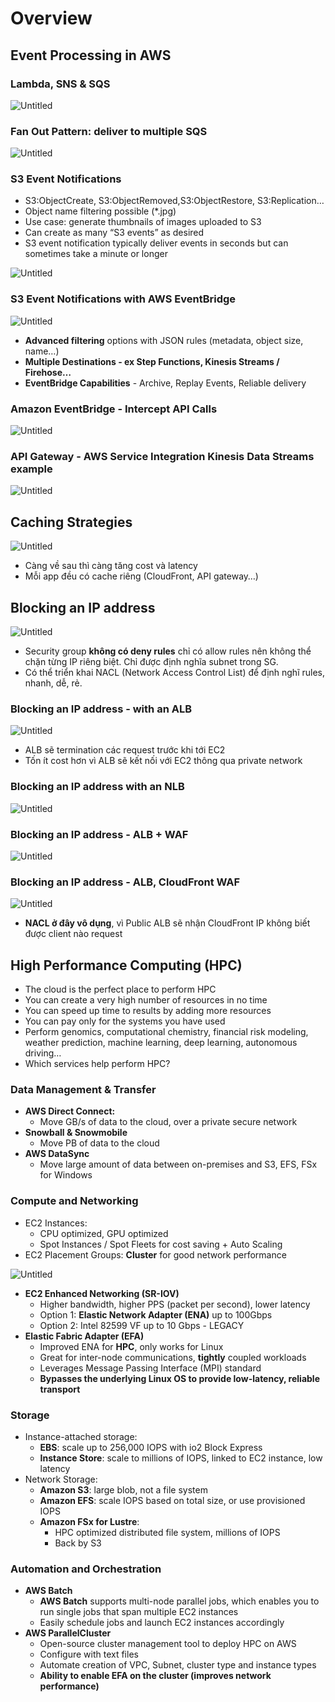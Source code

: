 # Overview

## Event Processing in AWS

### Lambda, SNS & SQS

![Untitled](https://s3-us-west-2.amazonaws.com/secure.notion-static.com/e2f39d9d-74b7-4787-9b9d-b743d4c2e15a/Untitled.png)

### Fan Out Pattern: deliver to multiple SQS

![Untitled](https://s3-us-west-2.amazonaws.com/secure.notion-static.com/517e7023-dd3d-40dc-bbf5-553f95a5422c/Untitled.png)

### S3 Event Notifications

- S3:ObjectCreate, S3:ObjectRemoved,S3:ObjectRestore, S3:Replication…
- Object name filtering possible (*.jpg)
- Use case: generate thumbnails of images uploaded to S3
- Can create as many “S3 events” as desired
- S3 event notification typically deliver events in seconds but can sometimes take a minute or longer

![Untitled](https://s3-us-west-2.amazonaws.com/secure.notion-static.com/74091d37-cd90-4841-8ee2-e7270b89a901/Untitled.png)

### S3 Event Notifications with AWS EventBridge

![Untitled](https://s3-us-west-2.amazonaws.com/secure.notion-static.com/5ca76425-1e71-4dcc-8bae-53251720e738/Untitled.png)

- **Advanced filtering** options with JSON rules (metadata, object size, name…)
- **Multiple Destinations - ex Step Functions, Kinesis Streams / Firehose…**
- **EventBridge Capabilities** - Archive, Replay Events, Reliable delivery

### Amazon EventBridge - Intercept API Calls

![Untitled](https://s3-us-west-2.amazonaws.com/secure.notion-static.com/6b637649-4318-4196-9fa0-51d9a91beb00/Untitled.png)

### API Gateway - AWS Service Integration Kinesis Data Streams example

![Untitled](https://s3-us-west-2.amazonaws.com/secure.notion-static.com/2d15480f-0995-4a38-948c-949f25c88222/Untitled.png)

## Caching Strategies

![Untitled](https://s3-us-west-2.amazonaws.com/secure.notion-static.com/d56a29b8-2b24-43b4-a530-991178b6682d/Untitled.png)

- Càng về sau thì càng tăng cost và latency
- Mỗi app đều có cache riêng (CloudFront, API gateway…)

## Blocking an IP address

![Untitled](https://s3-us-west-2.amazonaws.com/secure.notion-static.com/44316d9e-90de-4d00-bcd2-0e9f269be942/Untitled.png)

- Security group **không có deny rules** chỉ có allow rules nên không thể chặn từng IP riêng biệt. Chỉ được định nghĩa subnet trong SG.
- Có thể triển khai NACL (Network Access Control List) để định nghĩ rules, nhanh, dễ, rẻ.

### Blocking an IP address - with an ALB

![Untitled](https://s3-us-west-2.amazonaws.com/secure.notion-static.com/837a9f47-153d-4944-81ce-af2dc821c655/Untitled.png)

- ALB sẽ termination các request trước khi tới EC2
- Tốn ít cost hơn vì ALB sẽ kết nối với EC2 thông qua private network

### Blocking an IP address with an NLB

![Untitled](https://s3-us-west-2.amazonaws.com/secure.notion-static.com/3317406a-4823-4094-8188-d27197f2dc4f/Untitled.png)

### Blocking an IP address - ALB + WAF

![Untitled](https://s3-us-west-2.amazonaws.com/secure.notion-static.com/a9d76123-3d7c-4454-a05e-0618d3f8c29a/Untitled.png)

### Blocking an IP address - ALB, CloudFront WAF

![Untitled](https://s3-us-west-2.amazonaws.com/secure.notion-static.com/1221c2be-e271-4748-81ab-2b71c4d3b711/Untitled.png)

- **NACL ở đây vô dụng**, vì Public ALB sẽ nhận CloudFront IP không biết được client nào request

## High Performance Computing (HPC)

- The cloud is the perfect place to perform HPC
- You can create a very high number of resources in no time
- You can speed up time to results by adding more resources
- You can pay only for the systems you have used
- Perform genomics, computational chemistry, financial risk modeling, weather prediction, machine learning, deep learning, autonomous driving…
- Which services help perform HPC?




### Data Management & Transfer

- **AWS Direct Connect:**
    - Move GB/s of data to the cloud, over a private secure network
- **Snowball & Snowmobile**
    - Move PB of data to the cloud
- **AWS DataSync**
    - Move large amount of data between on-premises and S3, EFS, FSx for Windows

### Compute and Networking

- EC2 Instances:
    - CPU optimized, GPU optimized
    - Spot Instances / Spot Fleets for cost saving + Auto Scaling
- EC2 Placement Groups: **Cluster** for good network performance

![Untitled](https://s3-us-west-2.amazonaws.com/secure.notion-static.com/15122847-3fbe-47f9-8892-3da76ae24fea/Untitled.png)

- **EC2 Enhanced Networking (SR-IOV)**
    - Higher bandwidth, higher PPS (packet per second), lower latency
    - Option 1: **Elastic Network Adapter (ENA)** up to 100Gbps
    - Option 2: Intel 82599 VF up to 10 Gbps - LEGACY
- **Elastic Fabric Adapter (EFA)**
    - Improved ENA for **HPC**, only works for Linux
    - Great for inter-node communications, **tightly** coupled workloads
    - Leverages Message Passing Interface (MPI) standard
    - **Bypasses the underlying Linux OS to provide low-latency, reliable transport**

### Storage

- Instance-attached storage:
    - **EBS**: scale up to 256,000 IOPS with io2 Block Express
    - **Instance Store**: scale to millions of IOPS, linked to EC2 instance, low latency
- Network Storage:
    - **Amazon S3**: large blob, not a file system
    - **Amazon EFS**: scale IOPS based on total size, or use provisioned IOPS
    - **Amazon FSx for Lustre**:
        - HPC optimized distributed file system, millions of IOPS
        - Back by S3

### Automation and Orchestration

- **AWS Batch**
    - **AWS Batch** supports multi-node parallel jobs, which enables you to run single jobs that span multiple EC2 instances
    - Easily schedule jobs and launch EC2 instances accordingly
- **AWS ParallelCluster**
    - Open-source cluster management tool to deploy HPC on AWS
    - Configure with text files
    - Automate creation of VPC, Subnet, cluster type and instance types
    - **Ability to enable EFA on the cluster (improves network performance)**